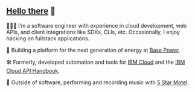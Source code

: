 ## [Hello there](https://i.giphy.com/media/v1.Y2lkPTc5MGI3NjExNXJtdWZrMGtwcGp4bTdidTZpc3FzZnlqOTk3eGx5Yml6dW96cHBjaiZlcD12MV9pbnRlcm5hbF9naWZfYnlfaWQmY3Q9Zw/xTiIzJSKB4l7xTouE8/giphy.gif) 👋 

👨🏻‍💻 I’m a software engineer with experience in cloud development, web APIs, and client integrations like SDKs, CLIs, etc. Occasionally, I enjoy hacking on fullstack applications.

🔋 Building a platform for the next generation of energy at [Base Power](https://www.basepowercompany.com/).

🛠️ Formerly, developed automation and tools for [IBM Cloud](https://www.ibm.com/cloud) and the [IBM Cloud API Handbook](https://cloud.ibm.com/docs/api-handbook?topic=api-handbook-intro).

🎵 Outside of software, performing and recording music with [5 Star Motel](https://open.spotify.com/artist/7IMJRL5vHrhhuAqtFc0bAP?si=SkYds3ZRRQOaWBcwE6xBow).

<!--
**dpopp07/dpopp07** is a ✨ _special_ ✨ repository because its `README.md` (this file) appears on your GitHub profile.

Here are some ideas to get you started:

- 🔭 I’m currently working on ...
- 🌱 I’m currently learning ...
- 👯 I’m looking to collaborate on ...
- 🤔 I’m looking for help with ...
- 💬 Ask me about ...
- 📫 How to reach me: ...
- 😄 Pronouns: ...
- ⚡ Fun fact: ...
-->
